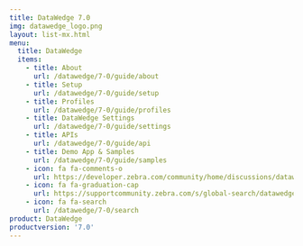 ```yaml
---
title: DataWedge 7.0
img: datawedge_logo.png
layout: list-mx.html
menu:
  title: DataWedge
  items:
    - title: About
      url: /datawedge/7-0/guide/about
    - title: Setup
      url: /datawedge/7-0/guide/setup
    - title: Profiles
      url: /datawedge/7-0/guide/profiles
    - title: DataWedge Settings
      url: /datawedge/7-0/guide/settings
    - title: APIs
      url: /datawedge/7-0/guide/api
    - title: Demo App & Samples
      url: /datawedge/7-0/guide/samples
    - icon: fa fa-comments-o
      url: https://developer.zebra.com/community/home/discussions/datawedge
    - icon: fa fa-graduation-cap
      url: https://supportcommunity.zebra.com/s/global-search/datawedge?language=en_US
    - icon: fa fa-search
      url: /datawedge/7-0/search
product: DataWedge
productversion: '7.0'
---
```

